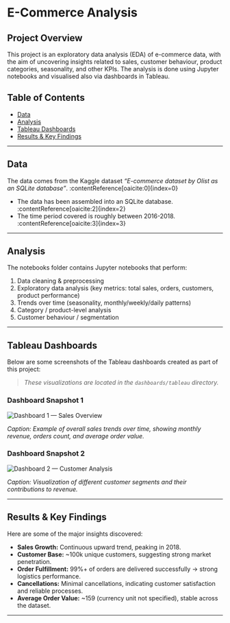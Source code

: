 # E-Commerce Analysis

## Project Overview

This project is an exploratory data analysis (EDA) of e-commerce data, with the aim of uncovering insights related to sales, customer behaviour, product categories, seasonality, and other KPIs. The analysis is done using Jupyter notebooks and visualised also via dashboards in Tableau.

## Table of Contents

- [Data](#data)  
- [Analysis](#analysis)  
- [Tableau Dashboards](#tableau-dashboards)  
- [Results & Key Findings](#results--key-findings) 

---

## Data

The data comes from the Kaggle dataset *“E-commerce dataset by Olist as an SQLite database”*. :contentReference[oaicite:0]{index=0}

- The data has been assembled into an SQLite database. :contentReference[oaicite:2]{index=2}  
- The time period covered is roughly between 2016-2018. :contentReference[oaicite:3]{index=3}  

---

## Analysis

The notebooks folder contains Jupyter notebooks that perform:

1. Data cleaning & preprocessing  
2. Exploratory data analysis (key metrics: total sales, orders, customers, product performance)  
3. Trends over time (seasonality, monthly/weekly/daily patterns)  
4. Category / product-level analysis  
5. Customer behaviour / segmentation  

---

## Tableau Dashboards

Below are some screenshots of the Tableau dashboards created as part of this project:

> *These visualizations are located in the `dashboards/tableau` directory.*

### Dashboard Snapshot 1

![Dashboard 1 — Sales Overview](dashboards/tableau/executive_overview.png)

*Caption: Example of overall sales trends over time, showing monthly revenue, orders count, and average order value.*

### Dashboard Snapshot 2

![Dashboard 2 — Customer Analysis](dashboards/tableau/customer_analysis.png)

*Caption: Visualization of different customer segments and their contributions to revenue.*

---

## Results & Key Findings

Here are some of the major insights discovered:

- **Sales Growth:** Continuous upward trend, peaking in 2018.  
- **Customer Base:** ~100k unique customers, suggesting strong market penetration.  
- **Order Fulfillment:** 99%+ of orders are delivered successfully → strong logistics performance.  
- **Cancellations:** Minimal cancellations, indicating customer satisfaction and reliable processes.  
- **Average Order Value:** ~159 (currency unit not specified), stable across the dataset.  
---


